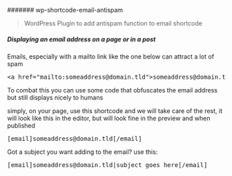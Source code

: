 ####### wp-shortcode-email-antispam

> WordPress Plugin to add antispam function to email shortcode

##### Displaying an email address on a page or in a post

<p>Emails, especially with a mailto link like the one below  can attract a lot of spam
<pre>&lt;a href="mailto:someaddress@domain.tld"&gt;someaddress@domain.tld&lt;/a&gt;</pre>
To combat this you can use some code that obfuscates the email address but still displays nicely to humans</p>
simply, on your page, use this shortcode and we will take care of the rest, it will look like this in the editor, but will look fine in the preview and when published</p>
<pre>[email]someaddress@domain.tld[/email]</pre>
<p>Got a subject you want adding to the email? use this:
<pre>[email]someaddress@domain.tld|subject goes here[/email]</pre>
